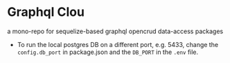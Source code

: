 # Graphql Clou

a mono-repo for sequelize-based graphql opencrud data-access packages

* To run the local postgres DB on a different port, e.g. 5433, change the `config.db_port` in package.json and
 the `DB_PORT` in the `.env` file.
